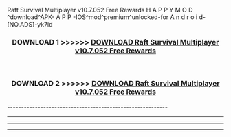  Raft Survival Multiplayer v10.7.052 Free Rewards  H A P P Y M O D ^download^APK- A P P -IOS^mod^premium^unlocked-for A n d r o i d-[NO.ADS]-yk7ld



<div align="center">

<h3>DOWNLOAD 1 >>>>>> <a href="https://en-mod.web.app/?en= Raft Survival Multiplayer v10.7.052 Free Rewards ">DOWNLOAD Raft Survival Multiplayer v10.7.052 Free Rewards  </a></h3><br>

<h3>DOWNLOAD 2 >>>>>> <a href="https://en-mod.web.app/?en= Raft Survival Multiplayer v10.7.052 Free Rewards ">DOWNLOAD Raft Survival Multiplayer v10.7.052 Free Rewards  </a></h3>

</div>
----------------------------------------------------------

----------------------------------------------------------

----------------------------------------------------------

----------------------------------------------------------



